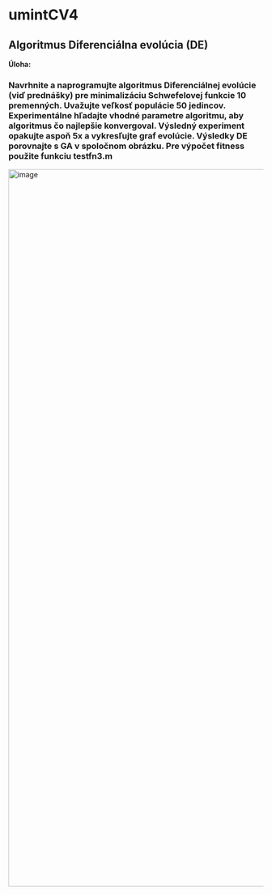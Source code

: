 # umintCV4
## Algoritmus Diferenciálna evolúcia (DE)
**Úloha:**

### Navrhnite a naprogramujte algoritmus Diferenciálnej evolúcie (viď prednášky) pre minimalizáciu Schwefelovej funkcie 10 premenných. Uvažujte veľkosť populácie 50 jedincov. Experimentálne hľadajte vhodné parametre algoritmu, aby algoritmus čo najlepšie konvergoval. Výsledný experiment opakujte aspoň 5x a vykresľujte graf evolúcie. Výsledky DE porovnajte s GA v spoločnom obrázku. Pre výpočet fitness použite funkciu testfn3.m

<img width="2560" height="1417" alt="image" src="https://github.com/user-attachments/assets/93eab7ff-fb57-4ef3-abeb-a7c4b0906055" />
